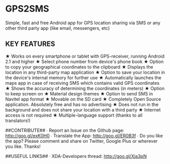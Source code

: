 ﻿GPS2SMS
==============

Simple, fast and free Android app for GPS location sharing via SMS or any other third party app (like email, messengers, etc)

## KEY FEATURES ##
★ Works on every smartphone or tablet with GPS-receiver, running Android 2.1 and higher
★ Select phone number from device's phone book
★ Option to copy your geographical coordinates to the clipboard
★ Displays the location in any third-party map application
★ Option to save your location in the device's internal memory for further use
★ Automatically launches the maps app in case of receiving SMS which contains valid GPS coordinates
★ Shows the accuracy of determining the coordinates (in meters)
★ Option to keep screen on 
★ Material design themes
★ Option to send SMS in Navitel app format
★ Movable on the SD card
★ Completely Open Source application. Absolutely free and has no advertising
★ Does not run in the background and does not share your location with a third party
★ Internet access is not required
★ Multiple-language support (thanks to all translators!)

##CONTRIBUTE##
∙ Report an Issue on the Github page: http://goo.gl/exK0H0
∙ Translate the App: http://goo.gl/ER0B3f
∙ Do you like the app? Please comment and share on Twitter, Google Plus or wherever you like. Thanks!

##USEFUL LINKS##
∙ XDA-Developers thread: http://goo.gl/Xja3pN